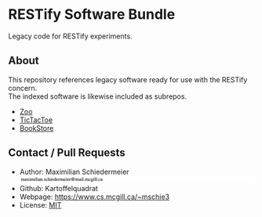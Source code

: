 # RESTify Software Bundle

Legacy code for RESTify experiments.

## About

This repository references legacy software ready for use with the RESTify concern.  
The indexed software is likewise included as subrepos.

 * [Zoo](https://github.com/kartoffelquadrat/Zoo)
 * [TicTacToe](https://github.com/kartoffelquadrat/XoxInternals)
 * [BookStore](https://github.com/kartoffelquadrat/BookStoreInternals)

## Contact / Pull Requests

 * Author: Maximilian Schiedermeier ![email](email.png)
 * Github: Kartoffelquadrat
 * Webpage: https://www.cs.mcgill.ca/~mschie3
 * License: [MIT](https://opensource.org/licenses/MIT)
